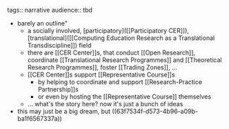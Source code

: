 tags:: narrative
audience:: tbd

- barely an outline"
	- a socially involved, [participatory]([[Participatory CER]]), [translational]([[Computing Education Research as a Translational Transdiscipline]]) field
	- there are [[CER Center]]s, that conduct [[Open Research]], coordinate [[Translational Research Programmes]] and [[Theoretical Research Programmes]], foster [[Trading Zones]], ...
	- [[CER Center]]s support [[Representative Course]]s
		- by helping to coordinate and support [[Research-Practice Partnership]]s
		- or even by hosting the [[Representative Course]] themselves
	- ... what's the story here?  now it's just a bunch of ideas
- this may just be a big dream, but ((63f7534f-d573-4b96-a09b-ba1f6567337a))